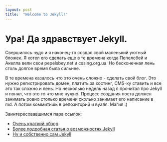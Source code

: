 ```yaml
---
layout: post
title:  "Welcome to Jekyll!"
---
```


# Ура! Да здравствует Jekyll.

Свершилось чудо и я наконец-то создал свой маленький уютный бложек. Я хотел его сделать еще в те времена когда
Пепелсбей и Акелла вели свои pepelsbey.net и cssing.org.ua. Но бесконечная лень столь долгое время была сильнее.

В те времена казалось что это очень сложно - сделать свой блог. Это нужно регистрировать домен,
платить за хостинг, CMS-ку ставить и все это так сложно и лень. Но несколько недель назад я прочитал про Jekyll и понял,
что это то что мне нужно. Процесс создания поста должен занимать ровно столько времени сколько занимает его написание в
md. А потом коммитишь в репозиторий и вуаля. Магия :)

Заинтересовавшимся пара ссылок:
* [Очень краткий обзор](http://habrahabr.ru/post/133261/)
* [Более подробная статья о возможностях Jekyll](http://habrahabr.ru/post/207650/)
* [Ну и собственно сам Jekyll](http://jekyllrb.com/)
